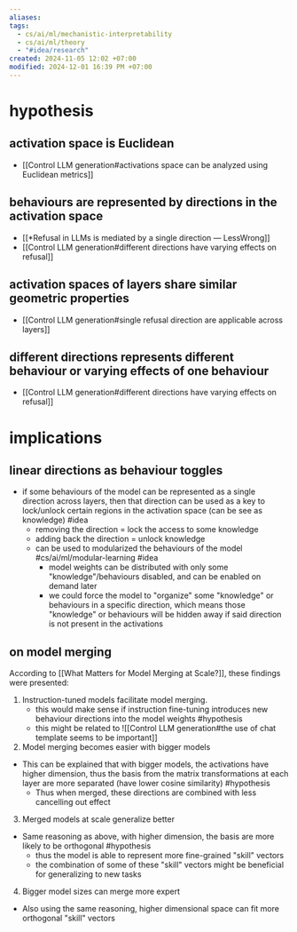 ```yaml
---
aliases: 
tags:
  - cs/ai/ml/mechanistic-interpretability
  - cs/ai/ml/theory
  - "#idea/research"
created: 2024-11-05 12:02 +07:00
modified: 2024-12-01 16:39 PM +07:00
---
```

# hypothesis
## activation space is Euclidean
- [[Control LLM generation#activations space can be analyzed using Euclidean metrics]]
## behaviours are represented by directions in the activation space
- [[*Refusal in LLMs is mediated by a single direction — LessWrong]]
- [[Control LLM generation#different directions have varying effects on refusal]]
## activation spaces of layers share similar geometric properties
- [[Control LLM generation#single refusal direction are applicable across layers]]
## different directions represents different behaviour or varying effects of one behaviour
- [[Control LLM generation#different directions have varying effects on refusal]]
# implications
## linear directions as behaviour toggles
- if some behaviours of the model can be represented as a single direction across layers, then that direction can be used as a key to lock/unlock certain regions in the activation space (can be see as knowledge) #idea
	- removing the direction = lock the access to some knowledge
	- adding back the direction = unlock knowledge
	- can be used to modularized the behaviours of the model #cs/ai/ml/modular-learning #idea
		- model weights can be distributed with only some "knowledge"/behaviours disabled, and can be enabled on demand later
		- we could force the model to "organize" some "knowledge" or behaviours in a specific direction, which means those "knowledge" or behaviours will be hidden away if said direction is not present in the activations
## on model merging
According to [[What Matters for Model Merging at Scale?]], these findings were presented:
1. Instruction-tuned models facilitate model merging.
	- this would make sense if instruction fine-tuning introduces new behaviour directions into the model weights #hypothesis
	- this might be related to ![[Control LLM generation#the use of chat template seems to be important]]
2. Model merging becomes easier with bigger models
- This can be explained that with bigger models, the activations have higher dimension, thus the basis from the matrix transformations at each layer are more separated (have lower cosine similarity) #hypothesis
	- Thus when merged, these directions are combined with less cancelling out effect
3. Merged models at scale generalize better
- Same reasoning as above, with higher dimension, the basis are more likely to be orthogonal #hypothesis
	- thus the model is able to represent more fine-grained "skill" vectors
	- the combination of some of these "skill" vectors might be beneficial for generalizing to new tasks
4. Bigger model sizes can merge more expert
- Also using the same reasoning, higher dimensional space can fit more orthogonal "skill" vectors